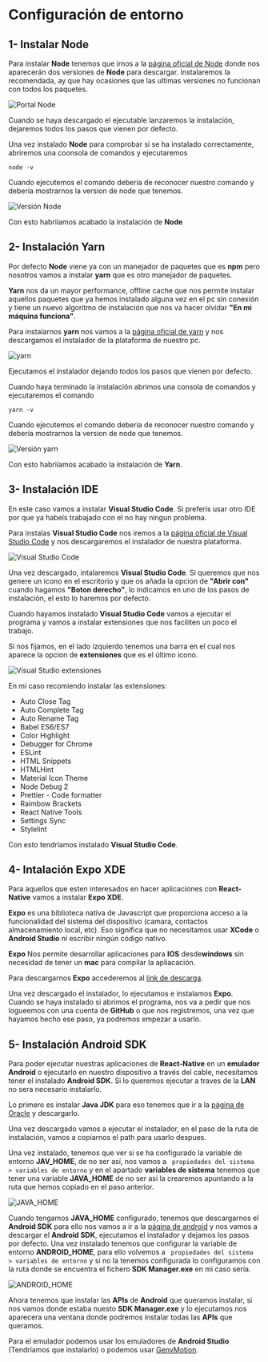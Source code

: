 # Configuración de entorno

## 1- Instalar Node

Para instalar **Node** tenemos que irnos a la [página oficial de Node](https://nodejs.org/en/) donde nos aparecerán dos versiones de **Node** para descargar. Instalaremos la recomendada, ay que hay ocasiones que las ultimas versiones no funcionan con todos los paquetes.

![Portal Node](./images/node.JPG)

Cuando se haya descargado el ejecutable lanzaremos la instalación, dejaremos todos los pasos que vienen por defecto.

Una vez instalado **Node** para comprobar si se ha instalado correctamente, abriremos una coonsola de comandos y ejecutaremos

```
node -v 
```

Cuando ejecutemos el comando debería de reconocer nuestro comando y debería mostrarnos la version de node que tenemos.

![Versión Node](./images/versionNode.jpg)

Con esto habriíamos acabado la instalación de **Node**


## 2- Instalación Yarn

Por defecto **Node** viene ya con un manejador de paquetes que es **npm** pero nosotros vamos a instalar **yarn** que es otro manejador de paquetes.

**Yarn** nos da un mayor performance, offline cache que nos permite instalar aquellos paquetes que ya hemos instalado alguna vez en el pc sin conexión y tiene un nuevo algoritmo de instalación que nos va hacer olvidar **"En mi máquina funciona"**.

Para instalarnos **yarn** nos vamos a la [página oficial de yarn](https://yarnpkg.com/lang/en/docs/install/) y nos descargamos el instalador de la plataforma de nuestro pc.

![yarn](./images/yarn.jpg)

Ejecutamos el instalador dejando todos los pasos que vienen por defecto.

Cuando haya terminado la instalación abrimos una consola de comandos y ejecutaremos el comando

```
yarn -v
```

Cuando ejecutemos el comando debería de reconocer nuestro comando y debería mostrarnos la version de node que tenemos.

![Versión yarn](./images/versionYarn.JPG)

Con esto habriíamos acabado la instalación de **Yarn**.

## 3- Instalación IDE

En este caso vamos a instalar **Visual Studio Code**. Si preferís usar otro IDE por que ya habeís trabajado con el no hay ningun problema.

Para instalas **Visual Studio Code** nos iremos a la [página oficial de Visual Studio Code](https://code.visualstudio.com/) y nos descargaremos el instalador de nuestra plataforma.

![Visual Studio Code](./images/VSCode.JPG)

Una vez descargado, intalaremos **Visual Studio Code**. Si queremos que nos genere un icono en el escritorio y que os añada la opcion de **"Abrir con"** cuando hagamos **"Boton derecho"**, lo indicamos en uno de los pasos de instalación, el esto lo haremos por defecto.

Cuando hayamos instalado **Visual Studio Code** vamos a ejecutar el programa y vamos a instalar extensiones que nos faciliten un poco el trabajo.

Si nos fijamos, en el lado izquierdo tenemos una barra en el cual nos aparece la opcion de **extensiones** que es el último icono.

![Visual Studio extensiones](./images/VSExtensions.jpg)

En mi caso recomiendo instalar las extensiones:

* Auto Close Tag
* Auto Complete Tag
* Auto Rename Tag
* Babel ES6/ES7
* Color Highlight
* Debugger for Chrome
* ESLint
* HTML Snippets
* HTMLHint
* Material Icon Theme
* Node Debug 2
* Prettier - Code formatter
* Raimbow Brackets
* React Native Tools
* Settings Sync
* Stylelint

Con esto tendríamos instalado **Visual Studio Code**.


## 4- Intalación Expo XDE

Para aquellos que esten interesados en hacer aplicaciones con **React-Native** vamos a instalar **Expo XDE**.


**Expo** es una biblioteca nativa de Javascript que proporciona acceso a la funcionalidad del sistema del dispositivo (camara, contactos almacenamiento local, etc). Eso significa que no necesitamos usar **XCode** o **Android Studio** ni escribir ningún código nativo.

**Expo** Nos permite desarrollar aplicaciones para **IOS** desde**windows** sin necesidad de tener un **mac** para compilar la apliacación.

Para descargarnos **Expo** accederemos al [link de descarga](https://xde-updates.exponentjs.com/download/win32).

Una vez descargado el instalador, lo ejecutamos e instalamos **Expo**. Cuando se haya instalado si abrimos el programa, nos va a pedir que nos logueemos con una cuenta de **GitHub** o que nos registremos, una vez que hayamos hecho ese paso, ya podremos empezar a usarlo.

## 5- Instalación Android SDK

Para poder ejecutar nuestras aplicaciones de **React-Native** en un **emulador Android** o ejecutarlo en nuestro dispositivo a través del cable, necesitamos tener el instalado **Android SDK**. Si lo queremos ejecutar a traves de la **LAN** no sera necesario instalarlo.

Lo primero es instalar **Java JDK** para eso tenemos que ir a la [página de Oracle](http://www.oracle.com/technetwork/es/java/javase/downloads/jdk-netbeans-jsp-3413139-esa.html) y descargarlo.

Una vez descargado vamos a ejecutar el instalador, en el paso de la ruta de instalación, vamos a copiarnos el path para usarlo despues.

Una vez instalado, tenemos que ver si se ha configurado la variable de entorno **JAV_HOME**, de no ser así, nos vamos a ``` propiedades del sistema > variables de entorno``` y en el apartado **variables de sistema** tenemos que tener una variable **JAVA_HOME** de no ser así la crearemos apuntando a la ruta que hemos copiado en el paso anterior.

![JAVA_HOME](./images/JavaHome.JPG)

Cuando tengamos **JAVA_HOME** configurado, tenemos que descargarnos el **Android SDK** para ello nos vamos a ir a la [página de android](https://developer.android.com/sdk/download.html) y nos vamos a descargar el **Android SDK**, ejecutamos el instalador y dejamos los pasos por defecto. Una vez instalado tenemos que configurar la variable de entorno **ANDROID_HOME**, para ello volvemos a ``` propiedades del sistema > variables de entorno``` y si no la tenemos configurada lo configuramos con la ruta donde se encuentra el fichero **SDK Manager.exe** en mi caso sería.

![ANDROID_HOME](./images/AndroidHome.JPG)

Ahora tenemos que instalar las **APIs** de **Android** que queramos instalar, si nos vamos donde estaba nuesto **SDK Manager.exe** y lo ejecutamos nos aparecera una ventana donde podremos instalar todas las **APIs** que queramos.

Para el emulador podemos usar los emuladores de **Android Studio** (Tendríamos que instalarlo) o podemos usar [GenyMotion](https://www.genymotion.com/).
